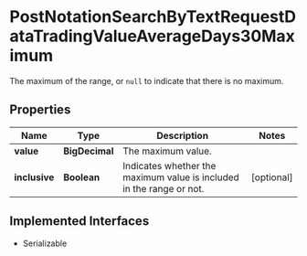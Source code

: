 

# PostNotationSearchByTextRequestDataTradingValueAverageDays30Maximum

The maximum of the range, or `null` to indicate that there is no maximum.

## Properties

Name | Type | Description | Notes
------------ | ------------- | ------------- | -------------
**value** | **BigDecimal** | The maximum value. | 
**inclusive** | **Boolean** | Indicates whether the maximum value is included in the range or not. |  [optional]


## Implemented Interfaces

* Serializable


